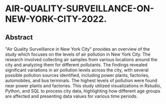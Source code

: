 # AIR-QUALITY-SURVEILLANCE-ON-NEW-YORK-CITY-2022.

 ## Abstract 
 "Air Quality Surveillance in New York City" provides an overview of the study which focuses on the levels of air pollution in New York City. The research involved collecting air samples from various locations around the city and analyzing them for different pollutants. The findings revealed significant variations in air pollution levels across the city, with several possible pollution sources identified, including power plants, factories, automobiles, and bus terminals. The highest levels of pollution were found near power plants and factories. This study utilized visualizations in Rstudio, Python, and SQL to process city data, highlighting how different age groups are affected and presenting data values for various time periods.
